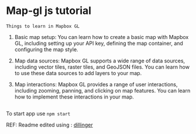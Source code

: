# Map-gl js tutorial

`Things to learn in Mapbox GL`

1. Basic map setup: You can learn how to create a basic map with Mapbox GL, including setting up your API key, defining the map container, and configuring the map style.

2. Map data sources: Mapbox GL supports a wide range of data sources, including vector tiles, raster tiles, and GeoJSON files. You can learn how to use these data sources to add layers to your map.

3. Map interactions: Mapbox GL provides a range of user interactions, including zooming, panning, and clicking on map features. You can learn how to implement these interactions in your map.

##

To start app use `npm start`

REF: Readme edited using : [dillinger](https://dillinger.io/)
